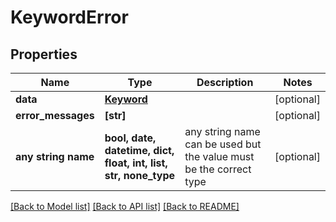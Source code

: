 # KeywordError


## Properties
Name | Type | Description | Notes
------------ | ------------- | ------------- | -------------
**data** | [**Keyword**](Keyword.md) |  | [optional] 
**error_messages** | **[str]** |  | [optional] 
**any string name** | **bool, date, datetime, dict, float, int, list, str, none_type** | any string name can be used but the value must be the correct type | [optional]

[[Back to Model list]](../README.md#documentation-for-models) [[Back to API list]](../README.md#documentation-for-api-endpoints) [[Back to README]](../README.md)


